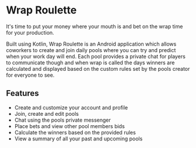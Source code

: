 # Wrap Roulette

It's time to put your money where your mouth is and bet on the wrap time for your production. 

Built using Kotlin, Wrap Roulette is an Android application which allows coworkers to create and join daily pools where you can try and predict when your work day will end. Each pool provides a private chat for players to communicate though and when wrap is called the days winners are calculated and displayed based on the custom rules set by the pools creator for everyone to see.

## Features
- Create and customize your account and profile
- Join, create and edit pools
- Chat using the pools private messenger
- Place bets and view other pool members bids 
- Calculate the winners based on the provided rules
- View a summary of all your past and upcoming pools

